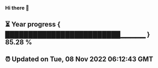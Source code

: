 ### Hi there 👋
⏳ Year progress { █████████████████████████▁▁▁▁▁ } 85.28 %
---
⏰ Updated on Tue, 08 Nov 2022 06:12:43 GMT
---
